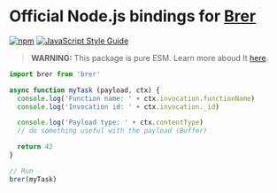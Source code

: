 # Official Node.js bindings for [Brer](https://github.com/brer/brer)

[![npm](https://img.shields.io/npm/v/brer)](https://www.npmjs.com/package/brer)
[![JavaScript Style Guide](https://img.shields.io/badge/code_style-standard-brightgreen.svg)](https://standardjs.com)

> **WARNING:** This package is pure ESM. Learn more aboud It [here](https://nodejs.org/api/esm.html).

```javascript
import brer from 'brer'

async function myTask (payload, ctx) {
  console.log('Function name: ' + ctx.invocation.functionName)
  console.log('Invocation id: ' + ctx.invocation._id)

  console.log('Payload type: ' + ctx.contentType)
  // do something useful with the payload (Buffer)

  return 42
}

// Run
brer(myTask)
```
